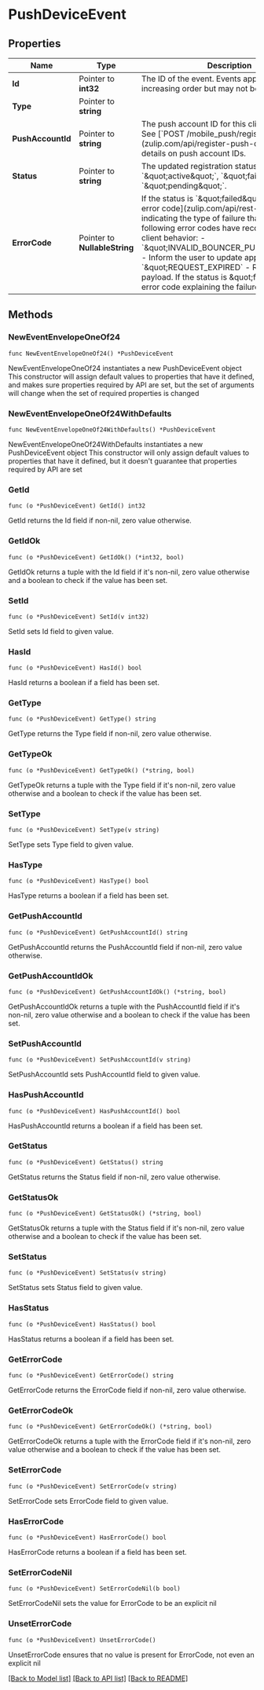 # PushDeviceEvent

## Properties

Name | Type | Description | Notes
------------ | ------------- | ------------- | -------------
**Id** | Pointer to **int32** | The ID of the event. Events appear in increasing order but may not be consecutive.  | [optional] 
**Type** | Pointer to **string** |  | [optional] 
**PushAccountId** | Pointer to **string** | The push account ID for this client registration.  See [&#x60;POST /mobile_push/register&#x60;](zulip.com/api/register-push-device for details on push account IDs.  | [optional] 
**Status** | Pointer to **string** | The updated registration status. Will be &#x60;\&quot;active\&quot;&#x60;, &#x60;\&quot;failed\&quot;&#x60;, or &#x60;\&quot;pending\&quot;&#x60;.  | [optional] 
**ErrorCode** | Pointer to **NullableString** | If the status is &#x60;\&quot;failed\&quot;&#x60;, a [Zulip API error code](zulip.com/api/rest-error-handling indicating the type of failure that occurred.  The following error codes have recommended client behavior:  - &#x60;\&quot;INVALID_BOUNCER_PUBLIC_KEY\&quot;&#x60; - Inform the user to update app. - &#x60;\&quot;REQUEST_EXPIRED&#x60; - Retry with a fresh payload.   If the status is \&quot;failed\&quot;, an error code explaining the failure.  | [optional] 

## Methods

### NewEventEnvelopeOneOf24

`func NewEventEnvelopeOneOf24() *PushDeviceEvent`

NewEventEnvelopeOneOf24 instantiates a new PushDeviceEvent object
This constructor will assign default values to properties that have it defined,
and makes sure properties required by API are set, but the set of arguments
will change when the set of required properties is changed

### NewEventEnvelopeOneOf24WithDefaults

`func NewEventEnvelopeOneOf24WithDefaults() *PushDeviceEvent`

NewEventEnvelopeOneOf24WithDefaults instantiates a new PushDeviceEvent object
This constructor will only assign default values to properties that have it defined,
but it doesn't guarantee that properties required by API are set

### GetId

`func (o *PushDeviceEvent) GetId() int32`

GetId returns the Id field if non-nil, zero value otherwise.

### GetIdOk

`func (o *PushDeviceEvent) GetIdOk() (*int32, bool)`

GetIdOk returns a tuple with the Id field if it's non-nil, zero value otherwise
and a boolean to check if the value has been set.

### SetId

`func (o *PushDeviceEvent) SetId(v int32)`

SetId sets Id field to given value.

### HasId

`func (o *PushDeviceEvent) HasId() bool`

HasId returns a boolean if a field has been set.

### GetType

`func (o *PushDeviceEvent) GetType() string`

GetType returns the Type field if non-nil, zero value otherwise.

### GetTypeOk

`func (o *PushDeviceEvent) GetTypeOk() (*string, bool)`

GetTypeOk returns a tuple with the Type field if it's non-nil, zero value otherwise
and a boolean to check if the value has been set.

### SetType

`func (o *PushDeviceEvent) SetType(v string)`

SetType sets Type field to given value.

### HasType

`func (o *PushDeviceEvent) HasType() bool`

HasType returns a boolean if a field has been set.

### GetPushAccountId

`func (o *PushDeviceEvent) GetPushAccountId() string`

GetPushAccountId returns the PushAccountId field if non-nil, zero value otherwise.

### GetPushAccountIdOk

`func (o *PushDeviceEvent) GetPushAccountIdOk() (*string, bool)`

GetPushAccountIdOk returns a tuple with the PushAccountId field if it's non-nil, zero value otherwise
and a boolean to check if the value has been set.

### SetPushAccountId

`func (o *PushDeviceEvent) SetPushAccountId(v string)`

SetPushAccountId sets PushAccountId field to given value.

### HasPushAccountId

`func (o *PushDeviceEvent) HasPushAccountId() bool`

HasPushAccountId returns a boolean if a field has been set.

### GetStatus

`func (o *PushDeviceEvent) GetStatus() string`

GetStatus returns the Status field if non-nil, zero value otherwise.

### GetStatusOk

`func (o *PushDeviceEvent) GetStatusOk() (*string, bool)`

GetStatusOk returns a tuple with the Status field if it's non-nil, zero value otherwise
and a boolean to check if the value has been set.

### SetStatus

`func (o *PushDeviceEvent) SetStatus(v string)`

SetStatus sets Status field to given value.

### HasStatus

`func (o *PushDeviceEvent) HasStatus() bool`

HasStatus returns a boolean if a field has been set.

### GetErrorCode

`func (o *PushDeviceEvent) GetErrorCode() string`

GetErrorCode returns the ErrorCode field if non-nil, zero value otherwise.

### GetErrorCodeOk

`func (o *PushDeviceEvent) GetErrorCodeOk() (*string, bool)`

GetErrorCodeOk returns a tuple with the ErrorCode field if it's non-nil, zero value otherwise
and a boolean to check if the value has been set.

### SetErrorCode

`func (o *PushDeviceEvent) SetErrorCode(v string)`

SetErrorCode sets ErrorCode field to given value.

### HasErrorCode

`func (o *PushDeviceEvent) HasErrorCode() bool`

HasErrorCode returns a boolean if a field has been set.

### SetErrorCodeNil

`func (o *PushDeviceEvent) SetErrorCodeNil(b bool)`

 SetErrorCodeNil sets the value for ErrorCode to be an explicit nil

### UnsetErrorCode
`func (o *PushDeviceEvent) UnsetErrorCode()`

UnsetErrorCode ensures that no value is present for ErrorCode, not even an explicit nil

[[Back to Model list]](../README.md#documentation-for-models) [[Back to API list]](../README.md#documentation-for-api-endpoints) [[Back to README]](../README.md)



